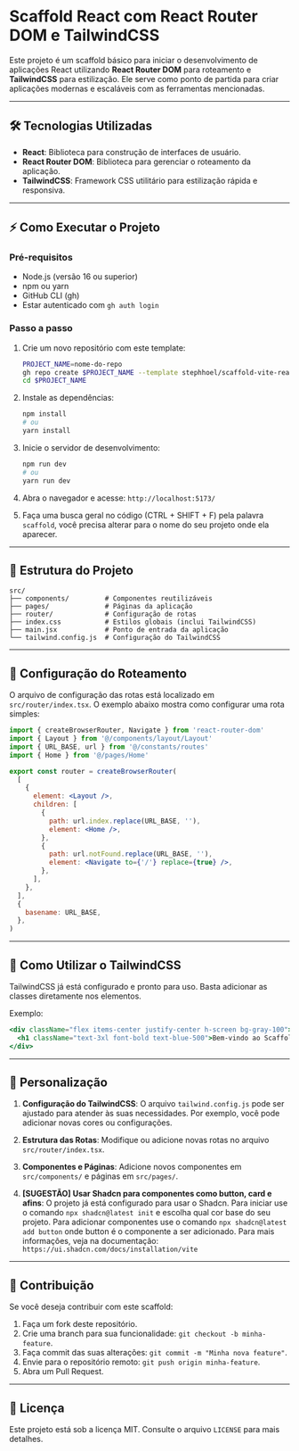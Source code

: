 # Scaffold React com React Router DOM e TailwindCSS

Este projeto é um scaffold básico para iniciar o desenvolvimento de aplicações React utilizando **React Router DOM** para roteamento e **TailwindCSS** para estilização. Ele serve como ponto de partida para criar aplicações modernas e escaláveis com as ferramentas mencionadas.

---

## 🛠 Tecnologias Utilizadas

- **React**: Biblioteca para construção de interfaces de usuário.
- **React Router DOM**: Biblioteca para gerenciar o roteamento da aplicação.
- **TailwindCSS**: Framework CSS utilitário para estilização rápida e responsiva.

---

## ⚡️ Como Executar o Projeto

### Pré-requisitos

- Node.js (versão 16 ou superior)
- npm ou yarn
- GitHub CLI (gh)
- Estar autenticado com `gh auth login`

### Passo a passo

1. Crie um novo repositório com este template:

   ```bash
   PROJECT_NAME=nome-do-repo
   gh repo create $PROJECT_NAME --template stephhoel/scaffold-vite-react-tailwind-and-routes --public
   cd $PROJECT_NAME
   ```

2. Instale as dependências:

   ```bash
   npm install
   # ou
   yarn install
   ```

3. Inicie o servidor de desenvolvimento:

   ```bash
   npm run dev
   # ou
   yarn run dev
   ```

4. Abra o navegador e acesse: `http://localhost:5173/`

5. Faça uma busca geral no código (CTRL + SHIFT + F) pela palavra `scaffold`, você precisa alterar para o nome do seu projeto onde ela aparecer.

---

## 📂 Estrutura do Projeto

```plaintext
src/
├── components/         # Componentes reutilizáveis
├── pages/              # Páginas da aplicação
├── router/             # Configuração de rotas
├── index.css           # Estilos globais (inclui TailwindCSS)
├── main.jsx            # Ponto de entrada da aplicação
└── tailwind.config.js  # Configuração do TailwindCSS
```

---

## 📜 Configuração do Roteamento

O arquivo de configuração das rotas está localizado em `src/router/index.tsx`. O exemplo abaixo mostra como configurar uma rota simples:

```jsx
import { createBrowserRouter, Navigate } from 'react-router-dom'
import { Layout } from '@/components/layout/Layout'
import { URL_BASE, url } from '@/constants/routes'
import { Home } from '@/pages/Home'

export const router = createBrowserRouter(
  [
    {
      element: <Layout />,
      children: [
        {
          path: url.index.replace(URL_BASE, ''),
          element: <Home />,
        },
        {
          path: url.notFound.replace(URL_BASE, ''),
          element: <Navigate to={'/'} replace={true} />,
        },
      ],
    },
  ],
  {
    basename: URL_BASE,
  },
)
```

---

## 🎨 Como Utilizar o TailwindCSS

TailwindCSS já está configurado e pronto para uso. Basta adicionar as classes diretamente nos elementos.

Exemplo:

```jsx
<div className="flex items-center justify-center h-screen bg-gray-100">
  <h1 className="text-3xl font-bold text-blue-500">Bem-vindo ao Scaffold!</h1>
</div>
```

---

## 🚀 Personalização

1. **Configuração do TailwindCSS**:
   O arquivo `tailwind.config.js` pode ser ajustado para atender às suas necessidades. Por exemplo, você pode adicionar novas cores ou configurações.

2. **Estrutura das Rotas**:
   Modifique ou adicione novas rotas no arquivo `src/router/index.tsx`.

3. **Componentes e Páginas**:
   Adicione novos componentes em `src/components/` e páginas em `src/pages/`.

4. **[SUGESTÃO] Usar Shadcn para componentes como button, card e afins**:
   O projeto já está configurado para usar o Shadcn.
   Para iniciar use o comando `npx shadcn@latest init` e escolha qual cor base do seu projeto.
   Para adicionar componentes use o comando `npx shadcn@latest add button` onde button é o componente a ser adicionado.
   Para mais informações, veja na documentação: `https://ui.shadcn.com/docs/installation/vite`

---

## 📝 Contribuição

Se você deseja contribuir com este scaffold:

1. Faça um fork deste repositório.
2. Crie uma branch para sua funcionalidade: `git checkout -b minha-feature`.
3. Faça commit das suas alterações: `git commit -m "Minha nova feature"`.
4. Envie para o repositório remoto: `git push origin minha-feature`.
5. Abra um Pull Request.

---

## 📄 Licença

Este projeto está sob a licença MIT. Consulte o arquivo `LICENSE` para mais detalhes.
